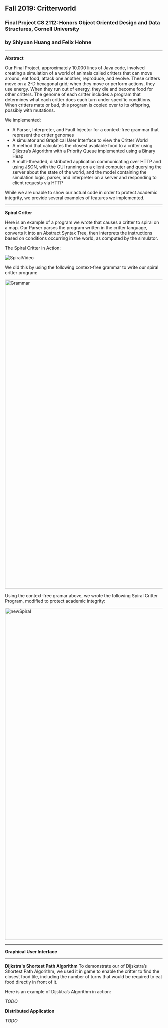 ## Fall 2019: Critterworld 
### Final Project CS 2112: Honors Object Oriented Design and Data Structures, Cornell University 
### by Shiyuan Huang and Felix Hohne 

___
**Abstract**

Our Final Project, approximately 10,000 lines of Java code, involved creating a simulation of a world of animals called critters that can move around, eat food, attack one another, reproduce, and evolve. These critters move on a 2-D hexagonal grid; when they move or perform actions, they use energy. When they run out of energy, they die and become food for other critters. The genome of each critter includes a program that determines what each critter does each turn under specific conditions. When critters mate or bud, this program is copied over to its offspring, possibly with mutations. 


We implemented: 

+ A Parser, Interpreter, and Fault Injector for a context-free grammar that represent the critter genomes
+ A simulator and Graphical User Interface to view the Critter World
+ A method that calculates the closest available food to a critter using Dijkstra’s Algorithm with a Priority Queue implemented using a Binary Heap
+ A multi-threaded, distributed application communicating over HTTP and using JSON, with the GUI running on a client computer and querying the server about the state of the world, and the model containing the simulation logic, parser, and interpreter on a server and responding to client requests via HTTP

While we are unable to show our actual code in order to protect academic integrity, we provide several examples of features we implemented.

___
**Spiral Critter** 

Here is an example of a program we wrote that causes a critter to spiral on a map. Our Parser parses the program written in the critter language, converts it into an Abstract Syntax Tree, then interprets the instructions based on conditions occurring in the world, as computed by the simulator. 

The Spiral Critter in Action: 

![SpiralVideo](https://user-images.githubusercontent.com/58995473/71511468-c5f93000-2892-11ea-8c83-155208a09357.gif)

We did this by using the following context-free grammar to write our spiral critter program:

<img width="987" alt="Grammar" src="https://user-images.githubusercontent.com/58995473/71489313-4b45fb80-2825-11ea-8001-99c3bb8f9e4c.png">

Using the context-free gramar above, we wrote the following Spiral Critter Program, modified to protect academic integrity: 

<img width="1059" alt="newSpiral" src="https://user-images.githubusercontent.com/58995473/71490416-12a92080-282b-11ea-9e7a-65bb0c230dd5.png">

___
**Graphical User Interface**




___
**Dijkstra's Shortest Path Algorithm**
To demonstrate our of Dijskstra’s Shortest Path Algorithm, we used it in game to enable the critter to find the closest food tile, including the number of turns that would be required to eat food directly in front of it. 

Here is an example of Dijsktra’s Algorithm in action: 

_TODO_

**Distributed Application**

_TODO_
